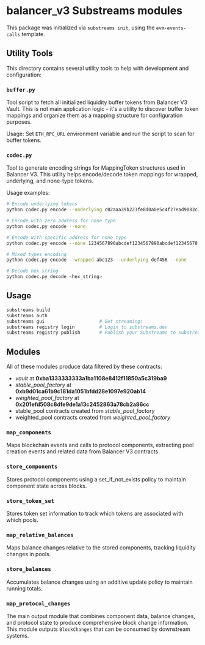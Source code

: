 # balancer_v3 Substreams modules

This package was initialized via `substreams init`, using the `evm-events-calls` template.

## Utility Tools

This directory contains several utility tools to help with development and configuration:

### `buffer.py`
Tool script to fetch all initialized liquidity buffer tokens from Balancer V3 Vault. This is not main application logic - it's a utility to discover buffer token mappings and organize them as a mapping structure for configuration purposes.

Usage: Set `ETH_RPC_URL` environment variable and run the script to scan for buffer tokens.

### `codec.py`
Tool to generate encoding strings for MappingToken structures used in Balancer V3. This utility helps encode/decode token mappings for wrapped, underlying, and none-type tokens.

Usage examples:
```bash
# Encode underlying tokens
python codec.py encode --underlying c02aaa39b223fe8d0a0e5c4f27ead9083c756cc2 7f39c581f595b53c5cb19bd0b3f8da6c935e2ca0

# Encode with zero address for none type
python codec.py encode --none

# Encode with specific address for none type
python codec.py encode --none 1234567890abcdef1234567890abcdef12345678

# Mixed types encoding
python codec.py encode --wrapped abc123 --underlying def456 --none

# Decode hex string
python codec.py decode <hex_string>
```

## Usage

```bash
substreams build
substreams auth
substreams gui       			  # Get streaming!
substreams registry login         # Login to substreams.dev
substreams registry publish       # Publish your Substreams to substreams.dev
```

## Modules

All of these modules produce data filtered by these contracts:
- _vault_ at **0xba1333333333a1ba1108e8412f11850a5c319ba9**
- _stable_pool_factory_ at **0xb9d01ca61b9c181da1051bfdd28e1097e920ab14**
- _weighted_pool_factory_ at **0x201efd508c8dfe9de1a13c2452863a78cb2a86cc**
- stable_pool contracts created from _stable_pool_factory_
- weighted_pool contracts created from _weighted_pool_factory_

### `map_components`
Maps blockchain events and calls to protocol components, extracting pool creation events and related data from Balancer V3 contracts.

### `store_components`
Stores protocol components using a set_if_not_exists policy to maintain component state across blocks.

### `store_token_set`
Stores token set information to track which tokens are associated with which pools.

### `map_relative_balances`
Maps balance changes relative to the stored components, tracking liquidity changes in pools.

### `store_balances`
Accumulates balance changes using an additive update policy to maintain running totals.

### `map_protocol_changes`
The main output module that combines component data, balance changes, and protocol state to produce comprehensive block change information. This module outputs `BlockChanges` that can be consumed by downstream systems.


